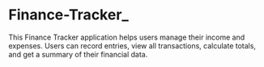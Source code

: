 # Finance-Tracker_
This Finance Tracker application helps users manage their income and expenses. Users can record entries, view all transactions, calculate totals, and get a summary of their financial data.

